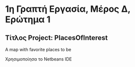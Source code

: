 # 1η Γραπτή Εργασία, Μέρος Δ, Ερώτημα 1

## Τίτλος Project: PlacesOfInterest
A map with favorite places to be

Χρησιμοποίησα το Netbeans IDE
